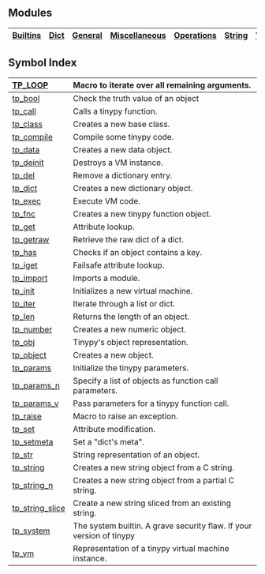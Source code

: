 ## Modules ##
|[Builtins](Builtins.md)|[Dict](Dict.md)|[General](General.md)|[Miscellaneous](Miscellaneous.md)|[Operations](Operations.md)|[String](String.md)|[VM](VM.md)|
|:----------------------|:--------------|:--------------------|:--------------------------------|:--------------------------|:------------------|:----------|

## Symbol Index ##
|[TP\_LOOP](TP_LOOP.md)|Macro to iterate over all remaining arguments.|
|:---------------------|:---------------------------------------------|
|[tp\_bool](tp_bool.md)|Check the truth value of an object            |
|[tp\_call](tp_call.md)|Calls a tinypy function.                      |
|[tp\_class](tp_class.md)|Creates a new base class.                     |
|[tp\_compile](tp_compile.md)|Compile some tinypy code.                     |
|[tp\_data](tp_data.md)|Creates a new data object.                    |
|[tp\_deinit](tp_deinit.md)|Destroys a VM instance.                       |
|[tp\_del](tp_del.md)  |Remove a dictionary entry.                    |
|[tp\_dict](tp_dict.md)|Creates a new dictionary object.              |
|[tp\_exec](tp_exec.md)|Execute VM code.                              |
|[tp\_fnc](tp_fnc.md)  |Creates a new tinypy function object.         |
|[tp\_get](tp_get.md)  |Attribute lookup.                             |
|[tp\_getraw](tp_getraw.md)|Retrieve the raw dict of a dict.              |
|[tp\_has](tp_has.md)  |Checks if an object contains a key.           |
|[tp\_iget](tp_iget.md)|Failsafe attribute lookup.                    |
|[tp\_import](tp_import.md)|Imports a module.                             |
|[tp\_init](tp_init.md)|Initializes a new virtual machine.            |
|[tp\_iter](tp_iter.md)|Iterate through a list or dict.               |
|[tp\_len](tp_len.md)  |Returns the length of an object.              |
|[tp\_number](tp_number.md)|Creates a new numeric object.                 |
|[tp\_obj](tp_obj.md)  |Tinypy's object representation.               |
|[tp\_object](tp_object.md)|Creates a new object.                         |
|[tp\_params](tp_params.md)|Initialize the tinypy parameters.             |
|[tp\_params\_n](tp_params_n.md)|Specify a list of objects as function call parameters.|
|[tp\_params\_v](tp_params_v.md)|Pass parameters for a tinypy function call.   |
|[tp\_raise](tp_raise.md)|Macro to raise an exception.                  |
|[tp\_set](tp_set.md)  |Attribute modification.                       |
|[tp\_setmeta](tp_setmeta.md)|Set a "dict's meta".                          |
|[tp\_str](tp_str.md)  |String representation of an object.           |
|[tp\_string](tp_string.md)|Creates a new string object from a C string.  |
|[tp\_string\_n](tp_string_n.md)|Creates a new string object from a partial C string.|
|[tp\_string\_slice](tp_string_slice.md)|Create a new string sliced from an existing string.|
|[tp\_system](tp_system.md)|The system builtin. A grave security flaw. If your version of tinypy|
|[tp\_vm](tp_vm.md)    |Representation of a tinypy virtual machine instance.|